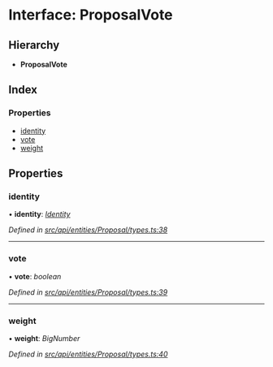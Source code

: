 # Interface: ProposalVote

## Hierarchy

* **ProposalVote**

## Index

### Properties

* [identity](_src_api_entities_proposal_types_.proposalvote.md#identity)
* [vote](_src_api_entities_proposal_types_.proposalvote.md#vote)
* [weight](_src_api_entities_proposal_types_.proposalvote.md#weight)

## Properties

###  identity

• **identity**: *[Identity](../classes/_src_api_entities_identity_index_.identity.md)*

*Defined in [src/api/entities/Proposal/types.ts:38](https://github.com/PolymathNetwork/polymesh-sdk/blob/6f0a424/src/api/entities/Proposal/types.ts#L38)*

___

###  vote

• **vote**: *boolean*

*Defined in [src/api/entities/Proposal/types.ts:39](https://github.com/PolymathNetwork/polymesh-sdk/blob/6f0a424/src/api/entities/Proposal/types.ts#L39)*

___

###  weight

• **weight**: *BigNumber*

*Defined in [src/api/entities/Proposal/types.ts:40](https://github.com/PolymathNetwork/polymesh-sdk/blob/6f0a424/src/api/entities/Proposal/types.ts#L40)*
